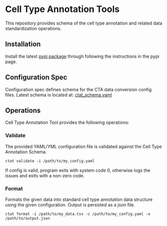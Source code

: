 # Cell Type Annotation Tools

This repository provides schema of the cell type annotation and related data standardization operations.

## Installation

Install the latest [pypi package](https://test.pypi.org/project/ctat/) through following the instructions in the pypi page.

## Configuration Spec

Configuration spec defines schema for the CTA data conversion config files. Latest schema is located at: [ctat_schema.yaml](src/schema/ctat_schema.yaml)

## Operations

Cell Type Annotation Tool provides the following operations:

### Validate

The provided YAML/YML configuration file is validated against the Cell Type Annotation Schema.

```
ctat validate -i /path/to/my_config.yaml
```

If config is valid, program exits with system code 0, otherwise logs the issues and exits with a non-zero code.

### Format

Formats the given data into standard cell type annotation data structure using the given configuration. Output is persisted as a json file.

```
ctat format -i /path/to/my_data.tsv -c /path/to/my_config.yaml -o /path/to/output.json
```